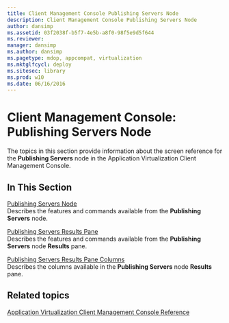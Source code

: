 ```yaml
---
title: Client Management Console Publishing Servers Node
description: Client Management Console Publishing Servers Node
author: dansimp
ms.assetid: 03f2038f-b5f7-4e5b-a8f0-98f5e9d5f644
ms.reviewer: 
manager: dansimp
ms.author: dansimp
ms.pagetype: mdop, appcompat, virtualization
ms.mktglfcycl: deploy
ms.sitesec: library
ms.prod: w10
ms.date: 06/16/2016
---
```



# Client Management Console: Publishing Servers Node


The topics in this section provide information about the screen reference for the **Publishing Servers** node in the Application Virtualization Client Management Console.

## In This Section


<a href="" id="publishing-servers-node"></a>[Publishing Servers Node](publishing-servers-node.md)  
Describes the features and commands available from the **Publishing Servers** node.

<a href="" id="publishing-servers-results-pane"></a>[Publishing Servers Results Pane](publishing-servers-results-pane.md)  
Describes the features and commands available from the **Publishing Servers** node **Results** pane.

<a href="" id="publishing-servers-results-pane-columns"></a>[Publishing Servers Results Pane Columns](publishing-servers-results-pane-columns.md)  
Describes the columns available in the **Publishing Servers** node **Results** pane.

## Related topics


[Application Virtualization Client Management Console Reference](application-virtualization-client-management-console-reference.md)

 

 





